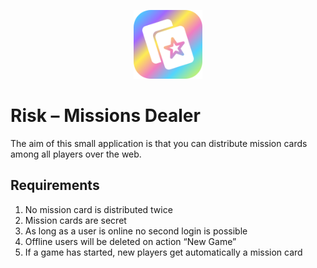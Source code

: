 <p align="center">
  <img src="./docs/risk_missions_dealer_icon.png" alt="risk logo" height="110">
</p>

# Risk – Missions Dealer

The aim of this small application is that you can distribute mission cards among all players over the web.

## Requirements

1. No mission card is distributed twice
2. Mission cards are secret
3. As long as a user is online no second login is possible
4. Offline users will be deleted on action “New Game”
5. If a game has started, new players get automatically a mission card
